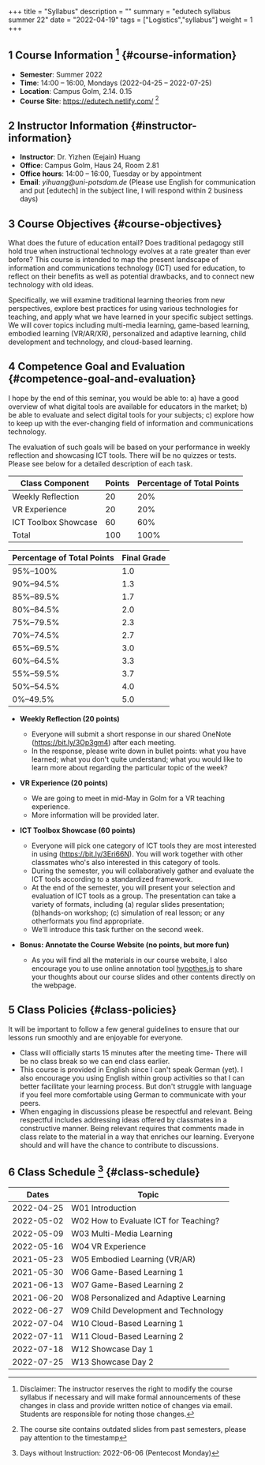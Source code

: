 +++
title = "Syllabus"
description = ""
summary = "edutech syllabus summer 22"
date = "2022-04-19"
tags = ["Logistics","syllabus"]
weight = 1
+++

## <span class="section-num">1</span> Course Information [^fn:1] {#course-information}

-   **Semester**: Summer 2022
-   **Time**: 14:00 &#x2013; 16:00, Mondays (2022-04-25 &#x2013; 2022-07-25)
-   **Location**: Campus Golm, 2.14. 0.15
-   **Course Site**: <https://edutech.netlify.com/>&nbsp;[^fn:2]


## <span class="section-num">2</span> Instructor Information {#instructor-information}

-   **Instructor**: Dr. Yizhen (Eejain) Huang
-   **Office**: Campus Golm, Haus 24, Room 2.81
-   **Office hours**: 14:00 &#x2013; 16:00, Tuesday or by appointment
-   **Email**: _yihuang@uni-potsdam.de_ (Please use English for
    communication and put [edutech] in the subject line, I will respond
    within 2 business days)


## <span class="section-num">3</span> Course Objectives {#course-objectives}

What does the future of education entail? Does traditional pedagogy still hold true when instructional technology evolves at a rate greater than ever before? This course is intended to map the present landscape of information and communications technology (ICT) used for education, to reflect on their benefits as well as potential drawbacks, and to connect new technology with old ideas.

Specifically, we will examine traditional learning theories from new perspectives, explore best practices for using various technologies for teaching, and apply what we have learned in your specific subject settings. We will cover topics including multi-media learning, game-based learning, embodied learning (VR/AR/XR), personalized and adaptive learning, child development and technology, and cloud-based learning.


## <span class="section-num">4</span> Competence Goal and Evaluation {#competence-goal-and-evaluation}

I hope by the end of this seminar, you would be able to: a) have a good overview of what digital tools are available for educators in the market; b) be able to evaluate and select digital tools for your subjects; c) explore how to keep up with the ever-changing field of information and communications technology.

The evaluation of such goals will be based on your performance in weekly reflection and showcasing ICT tools. There will be no quizzes or tests. Please see below for a detailed description of each task.

| Class Component      | Points | Percentage of Total Points |
|----------------------|--------|----------------------------|
| Weekly Reflection    | 20     | 20%                        |
| VR Experience        | 20     | 20%                        |
| ICT Toolbox Showcase | 60     | 60%                        |
| Total                | 100    | 100%                       |

| Percentage of Total Points | Final Grade |
|----------------------------|-------------|
| 95%&#x2013;100%            | 1.0         |
| 90%&#x2013;94.5%           | 1.3         |
| 85%&#x2013;89.5%           | 1.7         |
| 80%&#x2013;84.5%           | 2.0         |
| 75%&#x2013;79.5%           | 2.3         |
| 70%&#x2013;74.5%           | 2.7         |
| 65%&#x2013;69.5%           | 3.0         |
| 60%&#x2013;64.5%           | 3.3         |
| 55%&#x2013;59.5%           | 3.7         |
| 50%&#x2013;54.5%           | 4.0         |
| 0%&#x2013;49.5%            | 5.0         |

-   **Weekly Reflection (20 points)**
    -   Everyone will submit a short response in our shared OneNote (<https://bit.ly/3Op3gm4>) after each meeting.
    -   In the response, please write down in bullet points: what you have learned; what you don't quite understand; what you would like to learn more about regarding the particular topic of the week?

-   **VR Experience (20 points)**
    -   We are going to meet in mid-May in Golm for a VR teaching experience.
    -   More information will be provided later.

-   **ICT Toolbox Showcase (60 points)**
    -   Everyone will pick one category of ICT tools they are most interested in using (<https://bit.ly/3Eri66N>). You will work together with other classmates who's also interested in this category of tools.
    -   During the semester, you will collaboratively gather and evaluate the ICT tools according to a standardized framework.
    -   At the end of the semester, you will present your selection and evaluation of ICT tools as a group. The presentation can take a variety of formats, including (a) regular slides presentation; (b)hands-on workshop; (c) simulation of real lesson; or any otherformats you find appropriate.
    -   We'll introduce this task further on the second week.

-   **Bonus: Annotate the Course Website (no points, but more fun)**
    -   As you will find all the materials in our course website, I also encourage you to use online annotation tool [hypothes.is](https://web.hypothes.is/) to share your thoughts about our course slides and other contents directly on the webpage.


## <span class="section-num">5</span> Class Policies {#class-policies}

It will be important to follow a few general guidelines to ensure that our lessons run smoothly and are enjoyable for everyone.

-   Class will officially starts 15 minutes after the meeting time- There will be no class break so we can end class earlier.
-   This course is provided in English since I can't speak German (yet). I also encourage you using English within group activities so that I can better facilitate your learning process. But don't struggle with language if you feel more comfortable using German to communicate with your peers.
-   When engaging in discussions please be respectful and relevant. Being respectful includes addressing ideas offered by classmates in a constructive manner. Being relevant requires that comments made in class relate to the material in a way that enriches our learning. Everyone should and will have the chance to contribute to discussions.


## <span class="section-num">6</span> Class Schedule [^fn:3] {#class-schedule}

| Dates      | Topic                                  |
|------------|----------------------------------------|
| 2022-04-25 | W01 Introduction                       |
| 2022-05-02 | W02 How to Evaluate ICT for Teaching?  |
| 2022-05-09 | W03 Multi-Media Learning               |
| 2022-05-16 | W04 VR Experience                      |
| 2021-05-23 | W05 Embodied Learning (VR/AR)          |
| 2021-05-30 | W06 Game-Based Learning 1              |
| 2021-06-13 | W07 Game-Based Learning 2              |
| 2021-06-20 | W08 Personalized and Adaptive Learning |
| 2022-06-27 | W09 Child Development and Technology   |
| 2022-07-04 | W10 Cloud-Based Learning 1             |
| 2022-07-11 | W11 Cloud-Based Learning 2             |
| 2022-07-18 | W12 Showcase Day 1                     |
| 2022-07-25 | W13 Showcase Day 2                     |

[^fn:1]: Disclaimer: The instructor reserves the right to modify the course syllabus if necessary and will make formal announcements of these changes in class and provide written notice of changes via email. Students are responsible for noting those changes.
[^fn:2]: The course site contains outdated slides from past semesters, please pay attention to the timestamp
[^fn:3]: Days without Instruction: 2022-06-06 (Pentecost Monday)
